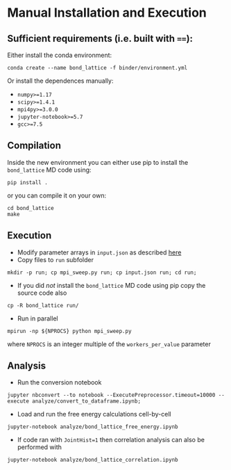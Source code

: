 # Manual Installation and Execution

## Sufficient requirements (i.e. built with `==`):
Either install the conda environment:
```
conda create --name bond_lattice -f binder/environment.yml
```
Or install the dependences manually:
- `numpy>=1.17`
- `scipy>=1.4.1`
- `mpi4py>=3.0.0`
- `jupyter-notebook>=5.7`
- `gcc>=7.5`

## Compilation
Inside the new environment you can either use pip to install the `bond_lattice` MD code using:
```
pip install .
```
or you can compile it on your own:
```
cd bond_lattice
make
```

## Execution
- Modify parameter arrays in `input.json` as described [here](Readme.md)
- Copy files to `run` subfolder
```
mkdir -p run; cp mpi_sweep.py run; cp input.json run; cd run;
```
- If you did *not* install the `bond_lattice` MD code using pip copy the source code also
```
cp -R bond_lattice run/
```
- Run in parallel
```
mpirun -np ${NPROCS} python mpi_sweep.py
````
where `NPROCS` is an integer multiple of the `workers_per_value` parameter

## Analysis
- Run the conversion notebook
```
jupyter nbconvert --to notebook --ExecutePreprocessor.timeout=10000 --execute analyze/convert_to_dataframe.ipynb;
```
- Load and run the free energy calculations cell-by-cell
```
jupyter-notebook analyze/bond_lattice_free_energy.ipynb
```
- If code ran with `JointHist=1` then correlation analysis can also be performed with
```
jupyter-notebook analyze/bond_lattice_correlation.ipynb
```
